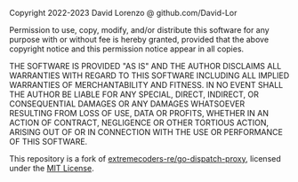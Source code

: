 Copyright 2022-2023 David Lorenzo @ github.com/David-Lor

Permission to use, copy, modify, and/or distribute this software for any purpose with or without fee is hereby granted, provided that the above copyright notice and this permission notice appear in all copies.

THE SOFTWARE IS PROVIDED "AS IS" AND THE AUTHOR DISCLAIMS ALL WARRANTIES WITH REGARD TO THIS SOFTWARE INCLUDING ALL IMPLIED WARRANTIES OF MERCHANTABILITY AND FITNESS. IN NO EVENT SHALL THE AUTHOR BE LIABLE FOR ANY SPECIAL, DIRECT, INDIRECT, OR CONSEQUENTIAL DAMAGES OR ANY DAMAGES WHATSOEVER RESULTING FROM LOSS OF USE, DATA OR PROFITS, WHETHER IN AN ACTION OF CONTRACT, NEGLIGENCE OR OTHER TORTIOUS ACTION, ARISING OUT OF OR IN CONNECTION WITH THE USE OR PERFORMANCE OF THIS SOFTWARE.

This repository is a fork of [extremecoders-re/go-dispatch-proxy](https://github.com/extremecoders-re/go-dispatch-proxy), licensed under the [MIT License](https://github.com/extremecoders-re/go-dispatch-proxy/blob/master/LICENSE).
